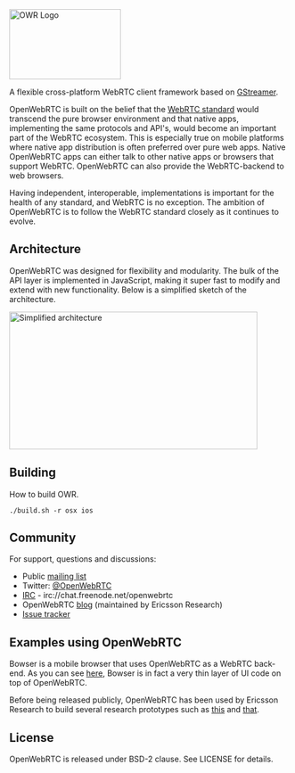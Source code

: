 <img src="http://static.squarespace.com/static/53f1eedee4b0439bf8d480c5/t/54061d4ae4b0f4290347d846/1411419445727/?format=1500w" alt="OWR Logo" width="200" height="126">

A flexible cross-platform WebRTC client framework based on [GStreamer](http://gstreamer.freedesktop.org).

OpenWebRTC is built on the belief that the [WebRTC standard](http://www.w3.org/2011/04/webrtc/) would transcend the pure browser environment and that native apps, implementing the same protocols and API's, would become an important part of the WebRTC ecosystem. This is especially true on mobile platforms where native app distribution is often preferred over pure web apps. Native OpenWebRTC apps can either talk to other native apps or browsers that support WebRTC. OpenWebRTC can also provide the WebRTC-backend to web browsers.

Having independent, interoperable, implementations is important for the health of any standard, and WebRTC is no exception. The ambition of OpenWebRTC is to follow the WebRTC standard closely as it continues to evolve. 
## Architecture
OpenWebRTC was designed for flexibility and modularity. The bulk of the API layer is implemented in JavaScript, making it super fast to modify and extend with new functionality. Below is a simplified sketch of the architecture.

<img src="http://static.squarespace.com/static/53f1eedee4b0439bf8d480c5/t/54241e32e4b04e698dffecec/1411653170102/Arch.png" alt="Simplified architecture" width="445" height="247">

## Building
How to build OWR.
```
./build.sh -r osx ios
```

## Community
For support, questions and discussions:
* Public [mailing list](https://groups.google.com/forum/#!forum/ericsson-labs-web-rtc)
* Twitter: [@OpenWebRTC](https://twitter.com/OpenWebRTC)
* [IRC](http://webchat.freenode.net/?channels=openwebrtc) - irc://chat.freenode.net/openwebrtc
* OpenWebRTC [blog](http://www.openwebrtc.io/blog/) (maintained by Ericsson Research)
* [Issue tracker](https://github.com/EricssonResearch/openwebrtc/issues)

## Examples using OpenWebRTC
Bowser is a mobile browser that uses OpenWebRTC as a WebRTC back-end. As you can see [here](/EricssonResearch/bowser), Bowser is in fact a very thin layer of UI code on top of OpenWebRTC.

Before being released publicly, OpenWebRTC has been used by Ericsson Research to build several research prototypes such as [this](http://www.ericsson.com/research-blog/context-aware-communication/field-service-support-google-glass-webrtc/) and [that](http://www.ericsson.com/research-blog/5g/remote-excavation-using-webrtc-real-time-video-eye-5g/). 

## License
OpenWebRTC is released under BSD-2 clause. See LICENSE for details.

